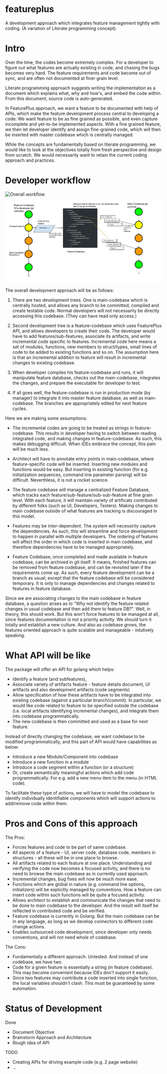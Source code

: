 # featureplus

A development approach which integrates feature management tightly with coding.
(A variation of Literate programming concept). 

# Intro

Over the time, the codes become extremely complex. For a developer to figure out what features are actually existing in code, and chasing the bugs becomes very hard. The feature requirements and code become out of sync, and are often not documented at finer grain level.

Literate programming approach suggests writing the implementation as a document which explains what, why and how's, and embed the code within. From this document, source code is auto-generated. 

In FeaturePlus approach, we want a feature to be documented with help of APIs, which make the feature development process central to developing a code: We want feature to be as fine grained as possible, and even capture incomplete and yet-to-be implemented aspects. With a fine grained feature, we then let developer identify and assign fine-grained code, which will then be inserted with master codebase which is centrally managed. 

While the concepts are fundamentally based on literate programming, we would like to look at the objectives totally from fresh perspective and design from scratch. We would necessarily want to retain the current coding approach and practices. 

# Developer workflow

![Overall workflow][workflow]

<img src="docs/FeaturePlus.jpg">


[workflow]: https://github.com/codevin/featureplus/docs/FeaturePlus.jpg


The overall development approach will be as follows:

1. There are two development trees. One is main-codebase which is centrally hosted, and allows any branch to be committed, compiled and create testable code. Normal developers will not necessarily be directly accessing this codebase. (They can have read only access.)

2. Second development tree is a feature-codebase which uses FeaturePlus API, and allows developers to create their code. The developer would have to add features/sub-features, associate its artifacts, and write incremental code specific to features. Incremental code here means a set of modules, functions, new members to struct/types, small lines of code to be added to existing functions and so on. The assumption here is that an incremental addition to feature will result in incremental changes to existing codebase.

3. When developer compiles his feature-codebase and runs, it will manipulate feature database, checks out the main-codebase, integrates the changes, and prepare the executable for developer to test. 

4. If all goes well, the feature-codebase is run in production mode (by manager) to integrate it into master feature database, as well as main-codebase. The branches are appropriately edited for next feature cycles. 

Here we are making some assumptions:

* The incremental codes are going to be treated as strings in feature-codebase.
This results in developer  having to switch between reading integrated code, and making changes in feature-codebase.  As such, this makes debugging difficult. When IDEs embrace the concept, this pain will be much less. 

* Architect will have to annotate entry points in main-codebase, where feature-specific code will be inserted. Inserting new modules and functions would be easy. But inserting in existing function (for e.g. initialization sequences, command line parameter parsing) will be difficult. Neverthless, it is not a rocket science.  

* The feature codebase will manage a centralized Feature Database, which tracks each feature/sub-feature/sub-sub-feature at fine grain level. With each feature, it will maintain variety of artificats contributed by different folks (such as UI, Developers, Testers). Making changes to main codebase outside of what features are tracking is discouraged in this model. 

* Features may be inter-dependent. The system will necessirily capture the dependencies. As such, this will streamline and force development to happen in parallel with multiple developers. The ordering of features will affect the order in which code is inserted in main codebase, and therefore dependencies have to be managed appropriately. 

* Feature Codebase, once completed and made available in feature codebase, can be archived in git itself. It means, finished features can be removed from feature codebase, and can be revisited later if the requirements come up.  As such, every feature development can be a branch as usual; except that the feature codebase will be considered temporary. It is only to manage dependencies and changes related to features in feature database.

Since we are associating changes to the main codebase in feature database, a question arises as to "Why not identify the feature related changes in usual codebase and then add them to feature DB?". Well, in theory, this should work. But this won't force features to be managed at all, since features documentation is not a priority activity. We should turn it totally and establish a new culture. And also as codebase grows, the features oriented approach is quite scalable and manageable - intutively speaking.

# What API will be like

The package will offer an API for golang which helps:
* Identify a feature (and subfeatures), 
* Associate variety of artifacts feature - feature details document, UI artifacts and also development artifacts (code segments)
* Allow specification of how these artifacts have to be integrated into existing codebase (against a particular branch/commit). In particular, we would like code related to feature to be specified outside the codebase (i.e. local artifacts identifying incremental changes), and integrate them into codebase programmatically.  
* The new codebase is then committed and used as a base for next feature.

Instead of directly changing the codebase, we want codebase to be modified programmatically, and this part of API would have capabilities as below:
* Introduce a new Module/Component into codebase
* Introduce a new function in a module
* Introduce a code segment within a function (or a structure)
* Or, create semantically meaningful actions which add code programmatically. For e.g. add a new menu item to the menu (in HTML code). 

To facilitate these type of actions, we will have to model the codebase to 
identify individually identifiable components which will support actions to add/remove code within them.

# Pros and Cons of this approach

The Pros:
* Forces features and code to be part of same codebase.
* All aspects of a feature - UI, server code, database code, members in structures - all these will be in one place to browse. 
* All artifacts related to each feature at one place. Understanding and verifying the code now becomes a focused activity, and there is no need to browse the main codebase as in currently used approach.
* Incremental changes, bug fixes will now be much more ease.
* Functions which are global in nature (e.g. command line options, initializers) will be explicitly managed by conventions. How a feature can insert code within such functions will be quite a focused activity.
* Allows architect to establish and communicate the changes that need to be done to main codebase to the developer. And the result will itself be reflected in contributed code and be verified.
* Feature codebase is currently in Golang. But the main codebase can be in any language, as long as we develop connectors to different code change actions.
* Enables outsourced code development, since developer only needs conventions, and will not need whole of codebase.


The Cons:
* Fundamentally a different approach. Untested. And instead of one codebase, we have two. 
* Code for a given feature is essentially a string (in feature codebase). This may become convenient because IDEs don't support it easily. 
* Since two features may contribute a code inserted into single function, the local variables shouldn't clash. This must be guaranteed by some automation.


# Status of Development

Done
* Document Objective
* Brainstorm Approach and Architecture
* Rough idea of API

TODO
* Creating APIs for driving example code (e.g. 2 page website)
* ...


